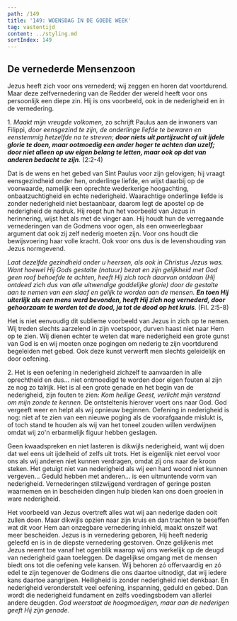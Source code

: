 ```yaml
---
path: /149
title: '149: WOENSDAG IN DE GOEDE WEEK'
tag: vastentijd
content: ../styling.md
sortIndex: 149
---
```


## De vernederde Mensenzoon

Jezus heeft zich voor ons vernederd; wij zeggen en horen dat voortdurend. Maar deze zelfvernedering van de Redder der wereld heeft voor ons persoonlijk een diepe zin. Hij is ons voorbeeld, ook in de nederigheid en in de vernedering.

1\. _Maakt mijn vreugde volkomen,_ zo schrijft Paulus aan de inwoners van Filippi, _door eensgezind te zijn, de onderlinge liefde te bewaren en eenstemmig hetzelfde na te streven; __door niets uit partijzucht of uit ijdele glorie te doen, maar ootmoedig een ander hoger te achten dan uzelf; door niet alleen op uw eigen belang te letten, maar ook op dat van anderen bedacht te zijn__._ (2:2-4)

Dat is de wens en het gebed van Sint Paulus voor zijn gelovigen; hij vraagt eensgezindheid onder hen, onderlinge liefde, en wijst daarbij op de voorwaarde, namelijk een oprechte wederkerige hoogachting, onbaatzuchtigheid en echte nederigheid. Waarachtige onderlinge liefde is zonder nederigheid niet bestaanbaar, daarom legt de apostel op de nederigheid de nadruk. Hij roept hun het voorbeeld van Jezus in herinnering, wijst het als met de vinger aan. Hij houdt hun de verregaande vernederingen van de Godmens voor ogen, als een onweerlegbaar argument dat ook zij zelf nederig moeten zijn. Voor ons houdt die bewijsvoering haar volle kracht. Ook voor ons dus is de levenshouding van Jezus normgevend.

_Laat dezelfde gezindheid onder u heersen, als ook in Christus Jezus was. Want hoewel Hij Gods gestalte (natuur) bezat en zijn gelijkheid met God geen roof behoefde te achten, heeft Hij zich toch daarvan ontdaan (Hij ontdeed zich dus van alle uitwendige goddelijke glorie) door de gestalte aan te nemen van een slaaf en gelijk te worden aan de mensen. __En toen Hij uiterlijk als een mens werd bevonden, heeft Hij zich nog vernederd, door gehoorzaam te worden tot de dood, ja tot de dood op het kruis__._ (Fil. 2:5-8)

Het is niet eenvoudig dit sublieme voorbeeld van Jezus in zich op te nemen. Wij treden slechts aarzelend in zijn voetspoor, durven haast niet naar Hem op te zien. Wij dienen echter te weten dat ware nederigheid een grote gunst van God is en wij moeten onze pogingen om nederig te zijn voortdurend begeleiden met gebed. Ook deze kunst verwerft men slechts geleidelijk en door oefening.

2\. Het is een oefening in nederigheid zichzelf te aanvaarden in alle oprechtheid en dus... niet ontmoedigd te worden door eigen fouten al zijn ze nog zo talrijk. Het is al een grote genade en het begin van de nederigheid, zijn fouten te zien: _Kom heilige Geest, verlicht mijn verstand om mijn zonde te kennen._ De ontsteltenis hierover voert ons naar God. God vergeeft weer en helpt als wij opnieuw beginnen. Oefening in nederigheid is nog: niet af te zien van een nieuwe poging als de voorafgaande mislukt is, of toch stand te houden als wij van het toneel zouden willen verdwijnen omdat wij zo'n erbarmelijk figuur hebben geslagen.

Geen kwaadspreken en niet lasteren is dikwijls nederigheid, want wij doen dat wel eens uit ijdelheid of zelfs uit trots. Het is eigenlijk niet eervol voor ons als wij anderen niet kunnen verdragen, omdat zij ons naar de kroon steken. Het getuigt niet van nederigheid als wij een hard woord niet kunnen vergeven... Geduld hebben met anderen... is een uitmuntende vorm van nederigheid. Vernederingen stilzwijgend verdragen of geringe posten waarnemen en in bescheiden dingen hulp bieden kan ons doen groeien in ware nederigheid.

Het voorbeeld van Jezus overtreft alles wat wij aan nederige daden ooit zullen doen. Maar dikwijls opzien naar zijn kruis en dan trachten te beseffen wat dit voor Hem aan onzegbare vernedering inhield, maakt onszelf wat meer bescheiden. Jezus is in vernedering geboren, Hij heeft nederig geleefd en is in de diepste vernedering gestorven. Onze gelijkenis met Jezus neemt toe vanaf het ogenblik waarop wij ons werkelijk op de deugd van nederigheid gaan toeleggen. De dagelijkse omgang met de mensen biedt ons tot die oefening vele kansen. Wij behoren zó offervaardig en zó edel te zijn tegenover de Godmens die ons daartoe uitnodigt, dat wij iedere kans daartoe aangrijpen. Heiligheid is zonder nederigheid niet denkbaar. En nederigheid veronderstelt veel oefening, inspanning, geduld en gebed. Dan wordt die nederigheid fundament en zelfs voedingsbodem van allerlei andere deugden. _God weerstaat de hoogmoedigen, maar aan de nederigen geeft Hij zijn genade._
